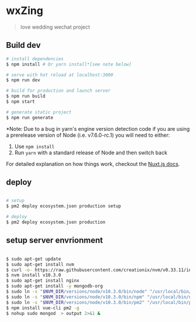 # wxZing

> love wedding wechat project

## Build dev

``` bash
# install dependencies
$ npm install # Or yarn install*[see note below]

# serve with hot reload at localhost:3000
$ npm run dev

# build for production and launch server
$ npm run build
$ npm start

# generate static project
$ npm run generate
```

*Note: Due to a bug in yarn's engine version detection code if you are
using a prerelease version of Node (i.e. v7.6.0-rc.1) you will need to either:
  1. Use `npm install`
  2. Run `yarn` with a standard release of Node and then switch back

For detailed explanation on how things work, checkout the [Nuxt.js docs](https://github.com/nuxt/nuxt.js).

## deploy

``` bash

# setup
$ pm2 deploy ecosystem.json production setup

# deploy
$ pm2 deploy ecosystem.json production

```

## setup server envrionment

``` bash

$ sudo apt-get update
$ sudo apt-get install nvm
$ curl -o- https://raw.githubusercontent.com/creationix/nvm/v0.33.11/install.sh | bash
$ nvm install v10.3.0
$ sudo apt-get install nginx
$ sudo apt-get install -y mongodb-org
$ sudo ln -s "$NVM_DIR/versions/node/v10.3.0/bin/node" "/usr/local/bin/node"
$ sudo ln -s "$NVM_DIR/versions/node/v10.3.0/bin/npm" "/usr/local/bin/npm"
$ sudo ln -s "$NVM_DIR/versions/node/v10.3.0/bin/pm2" "/usr/local/bin/pm2"
$ npm install vue-cli pm2 -g
$ nohup sudo mongod  > output 2>&1 &

```
